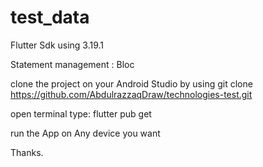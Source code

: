 # test_data

Flutter Sdk using 3.19.1

Statement management : Bloc

clone the project on your Android Studio by using  git clone https://github.com/AbdulrazzaqDraw/technologies-test.git

open terminal type: flutter pub get

run the App on Any device you want

Thanks.